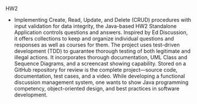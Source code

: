HW2

- Implementing Create, Read, Update, and Delete (CRUD) procedures with input validation for data integrity, the Java-based HW2 Standalone Application controls questions and answers. Inspired by Ed Discussion, it offers collections to keep and organize individual questions and responses as well as courses for them. The project uses test-driven development (TDD) to guarantee thorough testing of both legitimate and illegal actions. It incorporates thorough documentation, UML Class and Sequence Diagrams, and a screencast showing capability. Stored on a GitHub repository for review is the complete project—source code, documentation, test cases, and a video. While developing a functional discussion management system, one wants to show Java programming competency, object-oriented design, and best practices in software development.
